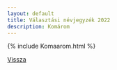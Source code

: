 ```yaml
---
layout: default
title: Választási névjegyzék 2022
description: Komárom
---
```


{% include Komaarom.html %}

[Vissza](./)